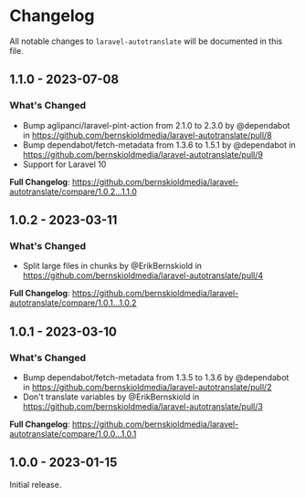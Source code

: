 # Changelog

All notable changes to `laravel-autotranslate` will be documented in this file.

## 1.1.0 - 2023-07-08

### What's Changed

- Bump aglipanci/laravel-pint-action from 2.1.0 to 2.3.0 by @dependabot in https://github.com/bernskioldmedia/laravel-autotranslate/pull/8
- Bump dependabot/fetch-metadata from 1.3.6 to 1.5.1 by @dependabot in https://github.com/bernskioldmedia/laravel-autotranslate/pull/9
- Support for Laravel 10

**Full Changelog**: https://github.com/bernskioldmedia/laravel-autotranslate/compare/1.0.2...1.1.0

## 1.0.2 - 2023-03-11

### What's Changed

- Split large files in chunks by @ErikBernskiold in https://github.com/bernskioldmedia/laravel-autotranslate/pull/4

**Full Changelog**: https://github.com/bernskioldmedia/laravel-autotranslate/compare/1.0.1...1.0.2

## 1.0.1 - 2023-03-10

### What's Changed

- Bump dependabot/fetch-metadata from 1.3.5 to 1.3.6 by @dependabot in https://github.com/bernskioldmedia/laravel-autotranslate/pull/2
- Don't translate variables by @ErikBernskiold in https://github.com/bernskioldmedia/laravel-autotranslate/pull/3

**Full Changelog**: https://github.com/bernskioldmedia/laravel-autotranslate/compare/1.0.0...1.0.1

## 1.0.0 - 2023-01-15

Initial release.
